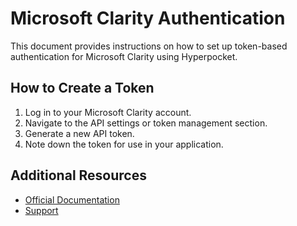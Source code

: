 # Microsoft Clarity Authentication

This document provides instructions on how to set up token-based authentication for Microsoft Clarity using Hyperpocket.

## How to Create a Token

1. Log in to your Microsoft Clarity account.
2. Navigate to the API settings or token management section.
3. Generate a new API token.
4. Note down the token for use in your application.

## Additional Resources

- [Official Documentation](https://docs.microsoft.com/en-us/clarity/)
- [Support](https://support.microsoft.com) 